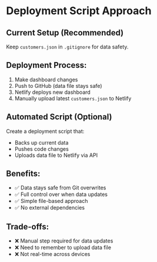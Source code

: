 # Deployment Script Approach

## Current Setup (Recommended)
Keep `customers.json` in `.gitignore` for data safety.

## Deployment Process:
1. Make dashboard changes
2. Push to GitHub (data file stays safe)
3. Netlify deploys new dashboard
4. Manually upload latest `customers.json` to Netlify

## Automated Script (Optional)
Create a deployment script that:
- Backs up current data
- Pushes code changes
- Uploads data file to Netlify via API

## Benefits:
- ✅ Data stays safe from Git overwrites
- ✅ Full control over when data updates
- ✅ Simple file-based approach
- ✅ No external dependencies

## Trade-offs:
- ❌ Manual step required for data updates
- ❌ Need to remember to upload data file
- ❌ Not real-time across devices

